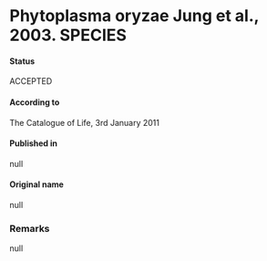 # Phytoplasma oryzae Jung et al., 2003. SPECIES

#### Status
ACCEPTED

#### According to
The Catalogue of Life, 3rd January 2011

#### Published in
null

#### Original name
null

### Remarks
null